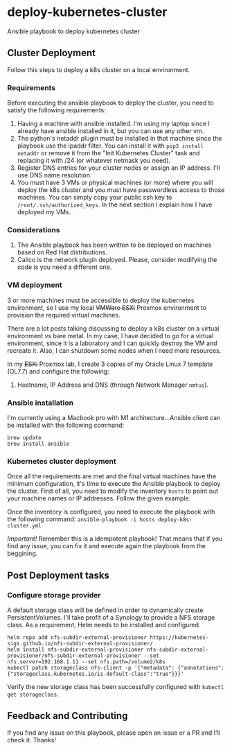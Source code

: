 # deploy-kubernetes-cluster
Ansible playbook to deploy kubernetes cluster

## Cluster Deployment
Follow this steps to deploy a k8s cluster on a local environment.

### Requirements
Before executing the ansible playbook to deploy the cluster, you need to satisfy the following requirements:
1. Having a machine with ansible installed. I'm using my laptop since I already have ansible installed in it, but you can use any other vm.
2. The python's netaddr plugin must be installed in that machine since the playbook use the ipaddr filter. You can install it with `pip3 install netaddr` or remove it from the "Init Kubernetes Cluster" task and replacing it with /24 (or whatever netmask you need).
3. Register DNS entries for your cluster nodes or assign an IP address. I'll use DNS name resolution.
4. You must have 3 VMs or physical machines (or more) where you will deploy the k8s cluster and you must have passwordless access to those machines. You can simply copy your public ssh key to `/root/.ssh/authorized_keys`. In the next section I explain how I have deployed my VMs.

### Considerations
1. The Ansible playbook has been written to be deployed on machines based on Red Hat distributions.
2. Calico is the network plugin deployed. Please, consider modifying the code is you need a different one.

### VM deployment
3 or more machines must be accessible to deploy the kubernetes environment, so I use my local ~~VMWare ESXi~~ Proxmox environment to provision the required virtual machines.

There are a lot posts talking discussing to deploy a k8s cluster on a virtual environment vs bare metal. In my case, I have decided to go for a virtual environment, since it is a laboratory and I can quickly destroy the VM and recreate it. Also, I can shutdown some nodes when I need more resources.

In my ~~ESXi~~ Proxmox lab, I create 3 copies of my Oracle Linux 7 template (OL7.7) and configure the following:
1. Hostname, IP Address and DNS (through Network Manager `nmtui`).

### Ansible installation
I'm currently using a Macbook pro with M1 architecture...Ansible client can be installed with the following command:

```
brew update
brew install ansible
```

### Kubernetes cluster deployment
Once all the requirements are met and the final virtual machines have the minimum configuration, it's time to execute the Ansible playbook to deploy the cluster.
First of all, you need to modify the inventory `hosts` to point out your machine names or IP addresses. Follow the given example.

Once the inventory is configured, you need to execute the playbook with the following command:
`ansible-playbook -i hosts deploy-k8s-cluster.yml`

*Important!* Remember this is a idempotent playbook! That means that if you find any issue, you can fix it and execute again the playbook from the beggining.

## Post Deployment tasks

### Configure storage provider
A default storage class will be defined in order to dynamically create PersistentVolumes. I'll take profit of a Synology to provide a NFS storage class.
As a requirement, Helm needs to be installed and configured.

```
helm repo add nfs-subdir-external-provisioner https://kubernetes-sigs.github.io/nfs-subdir-external-provisioner/
helm install nfs-subdir-external-provisioner nfs-subdir-external-provisioner/nfs-subdir-external-provisioner --set nfs.server=192.168.1.11 --set nfs.path=/volume2/k8s
kubectl patch storageclass nfs-client -p '{"metadata": {"annotations":{"storageclass.kubernetes.io/is-default-class":"true"}}}'
```

Verify the new storage class has been successfully configured with `kubectl get storageclass`.

## Feedback and Contributing
If you find any issue on this playbook, please open an issue or a PR and I'll check it. Thanks!
